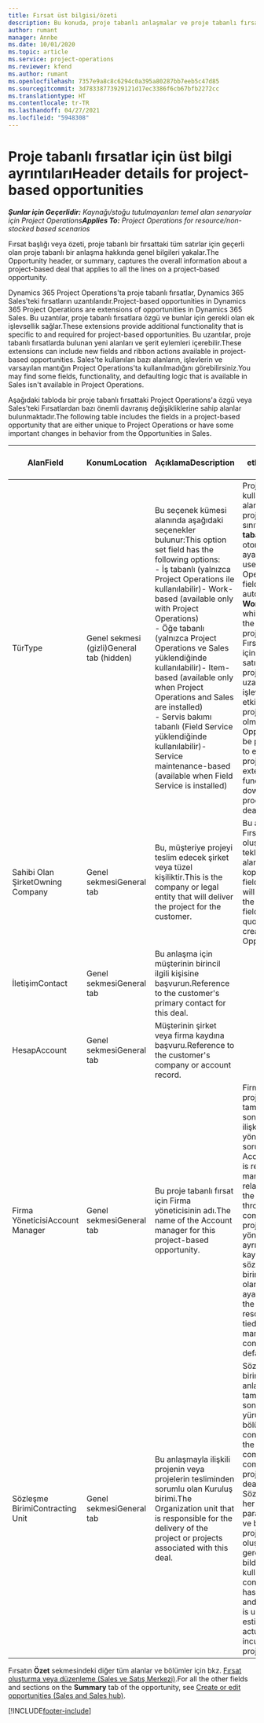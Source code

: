 ```yaml
---
title: Fırsat üst bilgisi/özeti
description: Bu konuda, proje tabanlı anlaşmalar ve proje tabanlı fırsat satırları hakkında bilgiler sağlanmaktadır.
author: rumant
manager: Annbe
ms.date: 10/01/2020
ms.topic: article
ms.service: project-operations
ms.reviewer: kfend
ms.author: rumant
ms.openlocfilehash: 7357e9a8c8c6294c0a395a80287bb7eeb5c47d85
ms.sourcegitcommit: 3d78338773929121d17ec3386f6cb67bfb2272cc
ms.translationtype: HT
ms.contentlocale: tr-TR
ms.lasthandoff: 04/27/2021
ms.locfileid: "5948308"
---
```

# <a name="header-details-for-project-based-opportunities"></a><span data-ttu-id="349eb-103">Proje tabanlı fırsatlar için üst bilgi ayrıntıları</span><span class="sxs-lookup"><span data-stu-id="349eb-103">Header details for project-based opportunities</span></span>

<span data-ttu-id="349eb-104">_**Şunlar için Geçerlidir:** Kaynağı/stoğu tutulmayanları temel alan senaryolar için Project Operations_</span><span class="sxs-lookup"><span data-stu-id="349eb-104">_**Applies To:** Project Operations for resource/non-stocked based scenarios_</span></span>


<span data-ttu-id="349eb-105">Fırsat başlığı veya özeti, proje tabanlı bir fırsattaki tüm satırlar için geçerli olan proje tabanlı bir anlaşma hakkında genel bilgileri yakalar.</span><span class="sxs-lookup"><span data-stu-id="349eb-105">The Opportunity header, or summary, captures the overall information about a project-based deal that applies to all the lines on a project-based opportunity.</span></span>

<span data-ttu-id="349eb-106">Dynamics 365 Project Operations'ta proje tabanlı fırsatlar, Dynamics 365 Sales'teki fırsatların uzantılarıdır.</span><span class="sxs-lookup"><span data-stu-id="349eb-106">Project-based opportunities in Dynamics 365 Project Operations are extensions of opportunities in Dynamics 365 Sales.</span></span> <span data-ttu-id="349eb-107">Bu uzantılar, proje tabanlı fırsatlara özgü ve bunlar için gerekli olan ek işlevsellik sağlar.</span><span class="sxs-lookup"><span data-stu-id="349eb-107">These extensions provide additional functionality that is specific to and required for project-based opportunities.</span></span> <span data-ttu-id="349eb-108">Bu uzantılar, proje tabanlı fırsatlarda bulunan yeni alanları ve şerit eylemleri içerebilir.</span><span class="sxs-lookup"><span data-stu-id="349eb-108">These extensions can include new fields and ribbon actions available in project-based opportunities.</span></span> <span data-ttu-id="349eb-109">Sales'te kullanılan bazı alanların, işlevlerin ve varsayılan mantığın Project Operations'ta kullanılmadığını görebilirsiniz.</span><span class="sxs-lookup"><span data-stu-id="349eb-109">You may find some fields, functionality, and defaulting logic that is available in Sales isn't available in Project Operations.</span></span>

<span data-ttu-id="349eb-110">Aşağıdaki tabloda bir proje tabanlı fırsattaki Project Operations'a özgü veya Sales'teki Fırsatlardan bazı önemli davranış değişikliklerine sahip alanlar bulunmaktadır.</span><span class="sxs-lookup"><span data-stu-id="349eb-110">The following table includes the fields in a project-based opportunity that are either unique to Project Operations or have some important changes in behavior from the Opportunities in Sales.</span></span>

| <span data-ttu-id="349eb-111">**Alan**</span><span class="sxs-lookup"><span data-stu-id="349eb-111">**Field**</span></span> | <span data-ttu-id="349eb-112">**Konum**</span><span class="sxs-lookup"><span data-stu-id="349eb-112">**Location**</span></span> | <span data-ttu-id="349eb-113">**Açıklama**</span><span class="sxs-lookup"><span data-stu-id="349eb-113">**Description**</span></span> | <span data-ttu-id="349eb-114">**Aşağı yönlü etki**</span><span class="sxs-lookup"><span data-stu-id="349eb-114">**Downstream impact**</span></span> |
| --- | --- | --- | --- |
| <span data-ttu-id="349eb-115">Tür</span><span class="sxs-lookup"><span data-stu-id="349eb-115">Type</span></span> | <span data-ttu-id="349eb-116">Genel sekmesi (gizli)</span><span class="sxs-lookup"><span data-stu-id="349eb-116">General tab (hidden)</span></span> | <span data-ttu-id="349eb-117">Bu seçenek kümesi alanında aşağıdaki seçenekler bulunur:</span><span class="sxs-lookup"><span data-stu-id="349eb-117">This option set field has the following options:</span></span></br><span data-ttu-id="349eb-118">- İş tabanlı (yalnızca Project Operations ile kullanılabilir)</span><span class="sxs-lookup"><span data-stu-id="349eb-118">- Work-based (available only with Project Operations)</span></span></br><span data-ttu-id="349eb-119">- Öğe tabanlı (yalnızca Project Operations ve Sales yüklendiğinde kullanılabilir)</span><span class="sxs-lookup"><span data-stu-id="349eb-119">- Item-based (available only when Project Operations and Sales are installed)</span></span></br><span data-ttu-id="349eb-120">- Servis bakımı tabanlı (Field Service yüklendiğinde kullanılabilir)</span><span class="sxs-lookup"><span data-stu-id="349eb-120">- Service maintenance-based (available when Field Service is installed)</span></span> | <span data-ttu-id="349eb-121">Project Operations kullandığınızda bu alan değeri, Fırsatı proje tabanlı olarak sınıflandıran **İş tabanlı** değerine otomatik olarak ayarlanır.</span><span class="sxs-lookup"><span data-stu-id="349eb-121">When you use Project Operations, this field value is automatically set to **Work-based** which classifies the Opportunity as project-based.</span></span> <span data-ttu-id="349eb-122">Fırsat, bu anlaşma için aşağı yönlü satış sürecinde projeye özgü tüm uzantıları ve işlevleri etkinleştirmek için proje tabanlı olmalıdır.</span><span class="sxs-lookup"><span data-stu-id="349eb-122">An Opportunity should be project-based to enable all project-specific extensions and functionality in the downstream sales process for this deal.</span></span> |
| <span data-ttu-id="349eb-123">Sahibi Olan Şirket</span><span class="sxs-lookup"><span data-stu-id="349eb-123">Owning Company</span></span> | <span data-ttu-id="349eb-124">Genel sekmesi</span><span class="sxs-lookup"><span data-stu-id="349eb-124">General tab</span></span> | <span data-ttu-id="349eb-125">Bu, müşteriye projeyi teslim edecek şirket veya tüzel kişiliktir.</span><span class="sxs-lookup"><span data-stu-id="349eb-125">This is the company or legal entity that will deliver the project for the customer.</span></span> | <span data-ttu-id="349eb-126">Bu alan bilgisi, bu Fırsattan oluşturulan Proje teklifindeki ilgili alana kopyalanır.</span><span class="sxs-lookup"><span data-stu-id="349eb-126">This field information will be copied to the corresponding field on the Project quote that is created from this Opportunity.</span></span> |
| <span data-ttu-id="349eb-127">İletişim</span><span class="sxs-lookup"><span data-stu-id="349eb-127">Contact</span></span> | <span data-ttu-id="349eb-128">Genel sekmesi</span><span class="sxs-lookup"><span data-stu-id="349eb-128">General tab</span></span> | <span data-ttu-id="349eb-129">Bu anlaşma için müşterinin birincil ilgili kişisine başvurun.</span><span class="sxs-lookup"><span data-stu-id="349eb-129">Reference to the customer's primary contact for this deal.</span></span> | |
| <span data-ttu-id="349eb-130">Hesap</span><span class="sxs-lookup"><span data-stu-id="349eb-130">Account</span></span> | <span data-ttu-id="349eb-131">Genel sekmesi</span><span class="sxs-lookup"><span data-stu-id="349eb-131">General tab</span></span> | <span data-ttu-id="349eb-132">Müşterinin şirket veya firma kaydına başvuru.</span><span class="sxs-lookup"><span data-stu-id="349eb-132">Reference to the customer's company or account record.</span></span> | |
| <span data-ttu-id="349eb-133">Firma Yöneticisi</span><span class="sxs-lookup"><span data-stu-id="349eb-133">Account Manager</span></span> | <span data-ttu-id="349eb-134">Genel sekmesi</span><span class="sxs-lookup"><span data-stu-id="349eb-134">General tab</span></span> | <span data-ttu-id="349eb-135">Bu proje tabanlı fırsat için Firma yöneticisinin adı.</span><span class="sxs-lookup"><span data-stu-id="349eb-135">The name of the Account manager for this project-based opportunity.</span></span> | <span data-ttu-id="349eb-136">Firma yöneticisi, bu projenin tamamlanmasından sonra müşteriyle ilişkiyi yönetmekten sorumludur.</span><span class="sxs-lookup"><span data-stu-id="349eb-136">The Account manager is responsible for managing the relationship with the customer through the completion of this project.</span></span> <span data-ttu-id="349eb-137">Firma yöneticisine bağlı ayrılabilir kaynak kaydına göre sözleşme yapan birim varsayılan olarak ayarlanır.</span><span class="sxs-lookup"><span data-stu-id="349eb-137">Based on the bookable resource record tied to the Account manager, the contracting unit is defaulted.</span></span> |
| <span data-ttu-id="349eb-138">Sözleşme Birimi</span><span class="sxs-lookup"><span data-stu-id="349eb-138">Contracting Unit</span></span> | <span data-ttu-id="349eb-139">Genel sekmesi</span><span class="sxs-lookup"><span data-stu-id="349eb-139">General tab</span></span> | <span data-ttu-id="349eb-140">Bu anlaşmayla ilişkili projenin veya projelerin tesliminden sorumlu olan Kuruluş birimi.</span><span class="sxs-lookup"><span data-stu-id="349eb-140">The Organization unit that is responsible for the delivery of the project or projects associated with this deal.</span></span> | <span data-ttu-id="349eb-141">Sözleşme yapan birim, şirketin anlaşma tamamlandıktan sonra projeleri yürüten bölümüdür.</span><span class="sxs-lookup"><span data-stu-id="349eb-141">The contracting unit is the division of the company that will complete the project(s) after the deal is closed.</span></span> <span data-ttu-id="349eb-142">Sözleşme yapan her biriminin bir para birimi vardır ve bu para birimi, proje sırasında oluşan tahmini ve gerçek maliyetleri bildirmek için kullanılır.</span><span class="sxs-lookup"><span data-stu-id="349eb-142">Every contracting unit has a currency, and this currency is used to report estimated and actual costs incurred during the project.</span></span> |

<span data-ttu-id="349eb-143">Fırsatın **Özet** sekmesindeki diğer tüm alanlar ve bölümler için bkz. [Fırsat oluşturma veya düzenleme (Sales ve Satış Merkezi)](/dynamics365/sales-enterprise/create-edit-opportunity-sales).</span><span class="sxs-lookup"><span data-stu-id="349eb-143">For all the other fields and sections on the **Summary** tab of the opportunity, see [Create or edit opportunities (Sales and Sales hub)](/dynamics365/sales-enterprise/create-edit-opportunity-sales).</span></span>


[!INCLUDE[footer-include](../includes/footer-banner.md)]
